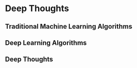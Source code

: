 # Deep Thoughts

## Traditional Machine Learning Algorithms
## Deep Learning Algorithms
## Deep Thoughts

